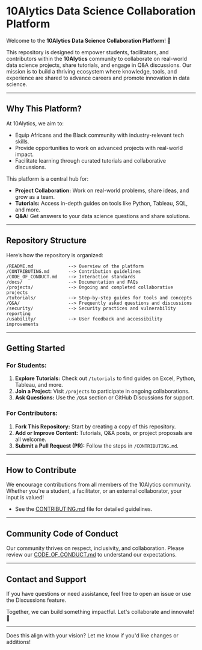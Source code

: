 # 10Alytics Data Science Collaboration Platform  

Welcome to the **10Alytics Data Science Collaboration Platform**! 🎉  

This repository is designed to empower students, facilitators, and contributors within the **10Alytics** community to collaborate on real-world data science projects, share tutorials, and engage in Q&A discussions. Our mission is to build a thriving ecosystem where knowledge, tools, and experience are shared to advance careers and promote innovation in data science.  

---

## **Why This Platform?**  
At 10Alytics, we aim to:  
- Equip Africans and the Black community with industry-relevant tech skills.  
- Provide opportunities to work on advanced projects with real-world impact.  
- Facilitate learning through curated tutorials and collaborative discussions.  

This platform is a central hub for:  
- **Project Collaboration:** Work on real-world problems, share ideas, and grow as a team.  
- **Tutorials:** Access in-depth guides on tools like Python, Tableau, SQL, and more.  
- **Q&A:** Get answers to your data science questions and share solutions.  

---

## **Repository Structure**  

Here’s how the repository is organized:  

```
/README.md             --> Overview of the platform  
/CONTRIBUTING.md       --> Contribution guidelines  
/CODE_OF_CONDUCT.md    --> Interaction standards  
/docs/                 --> Documentation and FAQs  
/projects/             --> Ongoing and completed collaborative projects  
/tutorials/            --> Step-by-step guides for tools and concepts  
/Q&A/                  --> Frequently asked questions and discussions  
/security/             --> Security practices and vulnerability reporting  
/usability/            --> User feedback and accessibility improvements  
```  

---

## **Getting Started**  

### **For Students:**  
1. **Explore Tutorials:** Check out `/tutorials` to find guides on Excel, Python, Tableau, and more.  
2. **Join a Project:** Visit `/projects` to participate in ongoing collaborations.  
3. **Ask Questions:** Use the `/Q&A` section or GitHub Discussions for support.  

### **For Contributors:**  
1. **Fork This Repository:** Start by creating a copy of this repository.  
2. **Add or Improve Content:** Tutorials, Q&A posts, or project proposals are all welcome.  
3. **Submit a Pull Request (PR):** Follow the steps in `/CONTRIBUTING.md`.  

---

## **How to Contribute**  
We encourage contributions from all members of the 10Alytics community. Whether you're a student, a facilitator, or an external collaborator, your input is valued!  
- See the [CONTRIBUTING.md](CONTRIBUTING.md) file for detailed guidelines.  

---

## **Community Code of Conduct**  
Our community thrives on respect, inclusivity, and collaboration. Please review our [CODE_OF_CONDUCT.md](CODE_OF_CONDUCT.md) to understand our expectations.  

---

## **Contact and Support**  
If you have questions or need assistance, feel free to open an issue or use the Discussions feature.  

Together, we can build something impactful. Let's collaborate and innovate! 🚀  

---

Does this align with your vision? Let me know if you'd like changes or additions!
